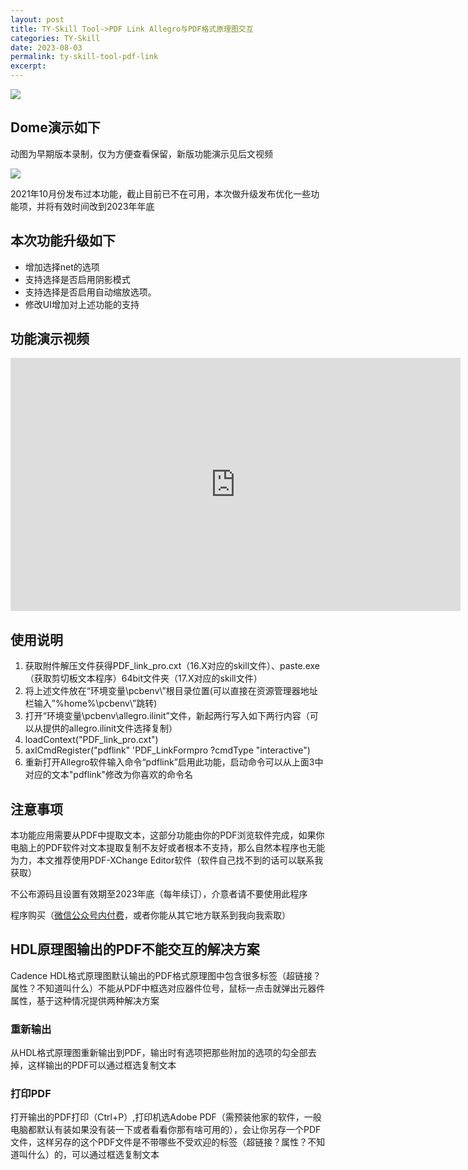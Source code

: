 ```yaml
---
layout: post
title: TY-Skill Tool->PDF Link Allegro与PDF格式原理图交互
categories: TY-Skill
date: 2023-08-03
permalink: ty-skill-tool-pdf-link
excerpt: 
---
```


![](https://a1024.synology.me:222/images/blog2023/PDFlink.jpg)

Dome演示如下
--------

动图为早期版本录制，仅为方便查看保留，新版功能演示见后文视频

![](https://a1024.synology.me/images/blog/2022/PDF_link.gif)

2021年10月份发布过本功能，截止目前已不在可用，本次做升级发布优化一些功能项，并将有效时间改到2023年年底

**本次功能升级如下**
------------

*   增加选择net的选项
*   支持选择是否启用阴影模式
*   支持选择是否启用自动缩放选项。
*   修改UI增加对上述功能的支持

**功能演示视频**
----------

<iframe width="720" height="405" frameborder="0" src="https://www.ixigua.com/iframe/7184736280834474499?autoplay=0" referrerpolicy="unsafe-url" allowfullscreen></iframe>

使用说明
----

1.  获取附件解压文件获得PDF\_link\_pro.cxt（16.X对应的skill文件）、paste.exe（获取剪切板文本程序）64bit文件夹（17.X对应的skill文件）
2.  将上述文件放在“环境变量\\pcbenv\\”根目录位置(可以直接在资源管理器地址栏输入”%home%\\pcbenv\\”跳转)
3.  打开“环境变量\\pcbenv\\allegro.ilinit”文件，新起两行写入如下两行内容（可以从提供的allegro.ilinit文件选择复制）
4.  loadContext("PDF\_link\_pro.cxt")
5.  axlCmdRegister("pdflink" 'PDF\_LinkFormpro ?cmdType "interactive")
6.  重新打开Allegro软件输入命令“pdflink”启用此功能，启动命令可以从上面3中对应的文本"pdflink"修改为你喜欢的命令名

**注意事项**
--------

本功能应用需要从PDF中提取文本，这部分功能由你的PDF浏览软件完成，如果你电脑上的PDF软件对文本提取复制不友好或者根本不支持，那么自然本程序也无能为力，本文推荐使用PDF-XChange Editor软件（软件自己找不到的话可以联系我获取）

不公布源码且设置有效期至2023年底（每年续订），介意者请不要使用此程序

程序购买（[微信公众号内付费](https://mp.weixin.qq.com/s?__biz=MzI2NDQxMjg4NA==&mid=2247484489&idx=1&sn=188b868958a00c8d8bdfce6b5b15aa65&chksm=eaac4ff2dddbc6e48ac83f51abf4e9b6adf1862371106df65a0be9ffdef224a18c4f0f6f2754&mpshare=1&scene=1&srcid=0105QnYGVxcDfHsTPqYwKdc8&sharer_sharetime=1672880960354&sharer_shareid=8871ab4cf08cc6a220f3a092588c518c#rd)，或者你能从其它地方联系到我向我索取）

HDL原理图输出的PDF不能交互的解决方案
---------------------

Cadence HDL格式原理图默认输出的PDF格式原理图中包含很多标签（超链接？属性？不知道叫什么）不能从PDF中框选对应器件位号，鼠标一点击就弹出元器件属性，基于这种情况提供两种解决方案

### 重新输出

从HDL格式原理图重新输出到PDF，输出时有选项把那些附加的选项的勾全部去掉，这样输出的PDF可以通过框选复制文本

### 打印PDF

打开输出的PDF打印（Ctrl+P）,打印机选Adobe PDF（需预装他家的软件，一般电脑都默认有装如果没有装一下或者看看你那有啥可用的），会让你另存一个PDF文件，这样另存的这个PDF文件是不带哪些不受欢迎的标签（超链接？属性？不知道叫什么）的，可以通过框选复制文本